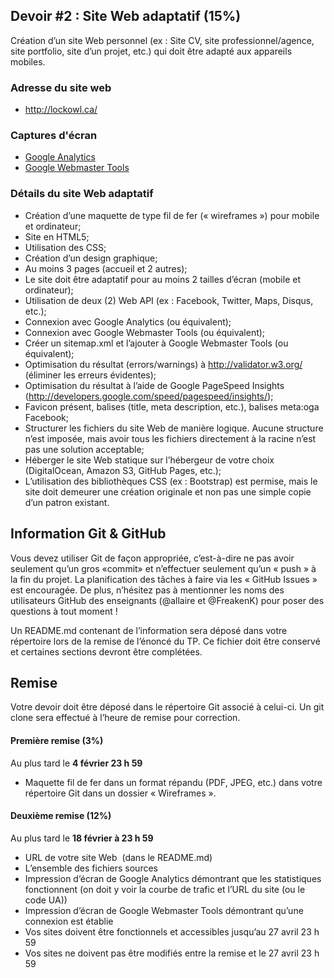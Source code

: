 ## Devoir #2 : Site Web adaptatif (15%)

Création d’un site Web personnel (ex : Site CV, site professionnel/agence, site portfolio, site d’un projet, etc.) qui doit être adapté aux appareils mobiles.

### Adresse du site web
* http://lockowl.ca/

### Captures d'écran
* [Google Analytics](https://github.com/udes-ige511-h2015/Freelix-TP2/blob/master/img/Screenshots/GoogleAnalytics.pdf)
* [Google Webmaster Tools](https://github.com/udes-ige511-h2015/Freelix-TP2/blob/master/img/Screenshots/GoogleWebmasterTools.pdf)

### Détails du site Web adaptatif
* Création d’une maquette de type fil de fer (« wireframes ») pour mobile et ordinateur;
* Site en HTML5;
* Utilisation des CSS;
* Création d’un design graphique;
* Au moins 3 pages (accueil et 2 autres);
* Le site doit être adaptatif pour au moins 2 tailles d’écran (mobile et ordinateur);
* Utilisation de deux (2) Web API (ex : Facebook, Twitter, Maps, Disqus, etc.);
* Connexion avec Google Analytics (ou équivalent);
* Connexion avec Google Webmaster Tools (ou équivalent);
* Créer un sitemap.xml et l’ajouter à Google Webmaster Tools (ou équivalent);
* Optimisation du résultat (errors/warnings) à http://validator.w3.org/ (éliminer les erreurs évidentes);
* Optimisation du résultat à l’aide de Google PageSpeed Insights (http://developers.google.com/speed/pagespeed/insights/);
* Favicon présent, balises <head> (title, meta description, etc.), balises meta:oga Facebook;
* Structurer les fichiers du site Web de manière logique. Aucune structure n’est imposée, mais avoir tous les fichiers directement à la racine n’est pas une solution acceptable;
* Héberger le site Web statique sur l’hébergeur de votre choix (DigitalOcean, Amazon S3, GitHub Pages, etc.);
* L’utilisation des bibliothèques CSS (ex : Bootstrap) est permise, mais le site doit demeurer une création originale et non pas une simple copie d’un patron existant.

## Information Git & GitHub
Vous devez utiliser Git de façon appropriée, c’est-à-dire ne pas avoir seulement qu’un gros «commit» et n’effectuer seulement qu’un « push » à la fin du projet. La planification des tâches à faire via les « GitHub Issues » est encouragée. De plus, n’hésitez pas à mentionner les noms des utilisateurs GitHub des enseignants (@allaire et @FreakenK) pour poser des questions à tout moment !

Un README.md contenant de l’information sera déposé dans votre répertoire lors de la remise de l’énoncé du TP. Ce fichier doit être conservé et certaines sections devront être complétées.

## Remise
Votre devoir doit être déposé dans le répertoire Git associé à celui-ci. Un git clone sera effectué à l’heure de remise pour correction.

#### Première remise (3%)
Au plus tard le __4 février 23 h 59__  
* Maquette fil de fer dans un format répandu (PDF, JPEG, etc.) dans votre répertoire Git dans un dossier « Wireframes ».

#### Deuxième remise (12%)
Au plus tard le __18 février à 23 h 59__  
* URL de votre site Web  (dans le README.md)
* L’ensemble des fichiers sources
* Impression d’écran de Google Analytics démontrant que les statistiques fonctionnent (on doit y voir la courbe de trafic et l’URL du site (ou le code UA))
* Impression d’écran de Google Webmaster Tools démontrant qu’une connexion est établie
* Vos sites doivent être fonctionnels et accessibles jusqu’au 27 avril 23 h 59
* Vos sites ne doivent pas être modifiés entre la remise et le 27 avril 23 h 59